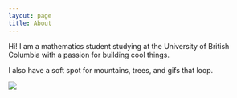 ```yaml
---
layout: page
title: About
---
```


Hi! I am a mathematics student studying at the University of British Columbia
with a passion for building cool things.

I also have a soft spot for mountains, trees, and gifs that loop.

<img src="https://68.media.tumblr.com/f951837326bdcfd98d3c2cead3a1f04b/tumblr_p6rtkzXYNX1rg86u5o1_1280.gif" >
